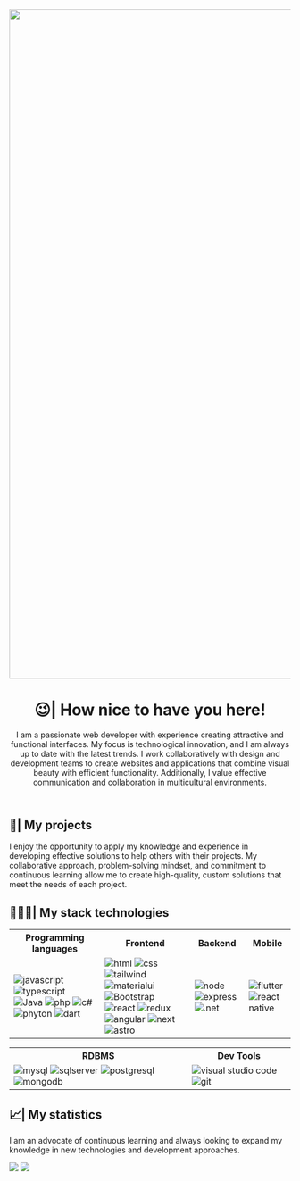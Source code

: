<header/>
  <img src="https://media.discordapp.net/attachments/554332316227338261/1066745334400827402/image.png" width="1200" alt="Presentation image" />
  <h1>😉| How nice to have you here!</h1>
  <p>I am a passionate web developer with experience creating attractive and functional interfaces. My focus is technological innovation, and I am always up to date with the latest trends. I work collaboratively with design and development teams to create websites and applications that combine visual beauty with efficient functionality. Additionally, I value effective communication and collaboration in multicultural environments.</b></p>
</header>

<section id="projects">
  <h1>🚀| My projects</h1>
  <p>I enjoy the opportunity to apply my knowledge and experience in developing effective solutions to help others with their projects. My collaborative approach, problem-solving mindset, and commitment to continuous learning allow me to create high-quality, custom solutions that meet the needs of each project.</p>
</section>

<section id="technologies">
  <h1>🧑‍💻🔨| My stack technologies</h1>
  
  <table id="tableone">
  <tr>
    <th>Programming languages</th>
    <th>Frontend</th>
    <th>Backend</th>
    <th>Mobile</th>
  </tr>
  <tr>
    <td>
      <img src="https://img.shields.io/badge/JavaScript-323330?style=for-the-badge&logo=javascript&logoColor=F7DF1E"alt="javascript" />
      <img src="https://img.shields.io/badge/TypeScript-007ACC?style=for-the-badge&logo=typescript&logoColor=white"alt="typescript" />
      <img src="https://img.shields.io/badge/Java-F2F4F9?style=for-the-badge&logo=java" alt="Java" />
      <img src="https://img.shields.io/badge/PHP-777BB4?style=for-the-badge&logo=php&logoColor=white" alt="php" />
      <img src="https://img.shields.io/badge/C%23-239120?style=for-the-badge&logo=csharp&logoColor=white" alt="c#" />
      <img src="https://img.shields.io/badge/Python-FFD43B?style=for-the-badge&logo=python&logoColor=blue" alt="phyton" />
      <img src="https://img.shields.io/badge/Dart-0175C2?style=for-the-badge&logo=dart&logoColor=white" alt="dart" />
    </td>
    <td>
      <img src="https://img.shields.io/badge/HTML5-E34F26?style=for-the-badge&logo=html5&logoColor=white" alt="html" />
      <img src="https://img.shields.io/badge/CSS3-1572B6?style=for-the-badge&logo=css3&logoColor=white" alt="css" />
      <img src="https://img.shields.io/badge/Tailwind_CSS-38B2AC?style=for-the-badge&logo=tailwind-css&logoColor=white" alt="tailwind" />
      <img src="https://img.shields.io/badge/Material%20UI-007FFF?style=for-the-badge&logo=mui&logoColor=white" alt="materialui" />
      <img src="https://img.shields.io/badge/Bootstrap-563D7C?style=for-the-badge&logo=bootstrap&logoColor=white" alt="Bootstrap" />
      <img src="https://img.shields.io/badge/React-20232A?style=for-the-badge&logo=react&logoColor=61DAFB" alt="react" />
      <img src="https://img.shields.io/badge/Redux-593D88?style=for-the-badge&logo=redux&logoColor=white" alt="redux" />
      <img src="https://img.shields.io/badge/Angular-DD0031?style=for-the-badge&logo=angular&logoColor=white" alt="angular" />
      <img src="https://img.shields.io/badge/next.js-000000?style=for-the-badge&logo=nextdotjs&logoColor=white" alt="next" />
      <img src="https://img.shields.io/badge/astro-F26B00?style=for-the-badge&logo=astro&logoColor=white" alt="astro" />
    </td>
    <td>
      <img src="https://img.shields.io/badge/Node.js-339933?style=for-the-badge&logo=nodedotjs&logoColor=white" alt="node" />
      <img src="https://img.shields.io/badge/Express%20js-000000?style=for-the-badge&logo=express&logoColor=white" alt="express" />
      <img src="https://img.shields.io/badge/.NET-512BD4?style=for-the-badge&logo=dotnet&logoColor=white" alt=".net" />
    </td>
    <td>
      <img src="https://img.shields.io/badge/Flutter-02569B?style=for-the-badge&logo=flutter&logoColor=white" alt="flutter" />
      <img src="https://img.shields.io/badge/React_Native-20232A?style=for-the-badge&logo=react&logoColor=61DAFB" alt="react native" />
    </td>
  </tr>
</table>
<table id="tabletwo">
  <tr>
    <th>RDBMS</th>
    <th>Dev Tools</th>
  </tr>
  <tr>
    <td>
      <img src="https://img.shields.io/badge/MySQL-005C84?style=for-the-badge&logo=mysql&logoColor=white" alt="mysql" />
      <img src="https://img.shields.io/badge/Microsoft%20SQL%20Server-CC2927?style=for-the-badge&logo=microsoft%20sql%20server&logoColor=white" alt="sqlserver" />
      <img src="https://img.shields.io/badge/PostgreSQL-316192?style=for-the-badge&logo=postgresql&logoColor=white" alt="postgresql" />
      <img src="https://img.shields.io/badge/MongoDB-4EA94B?style=for-the-badge&logo=mongodb&logoColor=white" alt="mongodb" />
    </td>
    <td>
      <img src="https://img.shields.io/badge/VSCode-0078D4?style=for-the-badge&logo=visual%20studio%20code&logoColor=white" alt="visual studio code" />
      <img src="https://img.shields.io/badge/GIT-E44C30?style=for-the-badge&logo=git&logoColor=white" alt="git" />
    </td>
  </tr>
</table>
</section>

<section id="statistics">
  <h1>📈| My statistics</h1>
  <p>I am an advocate of continuous learning and always looking to expand my knowledge in new technologies and development approaches.</p>
  <img src="https://github-readme-stats.vercel.app/api/top-langs/?username=Daintz&theme=dark"></img>
  <img src="https://github-readme-stats-git-masterrstaa-rickstaa.vercel.app/api?username=Daintz&theme=dark"></img>
</section>
